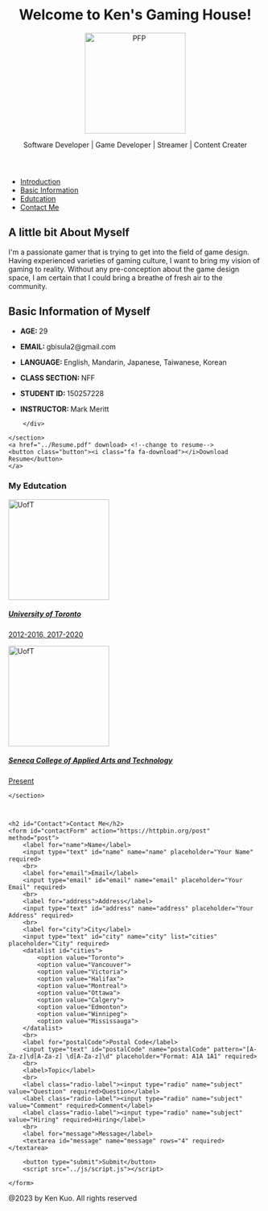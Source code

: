 <!DOCTYPE html>
<html lang="en">
    <head>
      <link rel="stylesheet" href="https://cdnjs.cloudflare.com/ajax/libs/font-awesome/6.0.0-beta3/css/all.min.css" crossorigin="anonymous">
      <link rel="preconnect" href="https://fonts.googleapis.com">
      <link rel="preconnect" href="https://fonts.gstatic.com" crossorigin>
      <link href="https://fonts.googleapis.com/css2?family=Tilt+Prism&display=swap" rel="stylesheet">
      <link rel="stylesheet" href="../css/mystyles.css">
      <meta name="viewport" content="width=device-width, initial-scale=1.0">
        <title>Contact Me Form</title>
    </head>
    <body>
       <header>
    <h1 id="title">Welcome to Ken's Gaming House!</h1>
    <div class="image-container">
      <img itemid="selfie" src="../Me.jpg" width=200 length=200 alt="PFP">
      </p>
    </div>
    <div class="expected-titles">
      <p>Software Developer | Game Developer | Streamer | Content Creater</p>
    </div>
  </header>

  <nav>
    <ul>
      <li><a href="#Introduction">Introduction</a></li>
      <li><a href="#Information">Basic Information</a></li>
      <li><a href="#Education">Edutcation</a></li>
      <li><a href="#Contact">Contact Me</a></li>
    </ul>
  </nav>
  <main>
    <section id="Introduction">
        <div class="intro-left">
            <h1>A little bit About Myself</h1>
            <p>I'm a passionate gamer that is trying to get into the field of game design. Having experienced varieties of gaming culture, 
              I want to bring my vision of gaming to reality. Without any pre-conception about the game design space, I am certain that I could
              bring a breathe of fresh air to the community.
            </p>
        </div>
        <div class="intro-right">
          <h1 id="Information">Basic Information of Myself</h1>
          <div class="info-grid">
            <ul>
            <li><b>AGE:            </b>29</p>
            <li><b>EMAIL:          </b>gbisula2@gmail.com</p>
            <li><b>LANGUAGE:       </b>English, Mandarin, Japanese, Taiwanese, Korean</p>
            <li><b>CLASS SECTION:  </b>NFF</p>
            <li><b>STUDENT ID:     </b>150257228</p>
            <li><b>INSTRUCTOR:     </b>Mark Meritt</p>
            </ul>
        </div>

        </div>

    </section>
    <a href="../Resume.pdf" download> <!--change to resume-->
    <button class="button"><i class="fa fa-download"></i>Download Resume</button>
    </a>
    
</button>
    <section id="Education">
      <h1>My Edutcation</h1>
      <div class="Education-board">
        <a href="https://www.utoronto.ca/">
          <img src="https://www.utoronto.ca/themes/custom/bootstrap_uoft/logo.svg" width="200" length="200" class="school-icon" alt="UofT" target="blank">
          <div class="school-text">
            <h5>University of Toronto</h5>
            <p>2012-2016, 2017-2020</p>
          </div>
        </a>
      </div>
      <div class="Education-board">
        <a href="https://www.senecacollege.ca/home.html">
          <img src="https://www.senecacollege.ca/content/dam/projects/seneca/seneca-logo.svg" width="200" length="200" class="school-icon" alt="UofT" target="blank">
          <div class="school-text">
            <h5>Seneca College of Applied Arts and Technology</h5>
            <p>Present</p>
          </div>
        </a>
      </div>


    </section>



    <h2 id="Contact">Contact Me</h2>
    <form id="contactForm" action="https://httpbin.org/post" method="post">
        <label for="name">Name</label>
        <input type="text" id="name" name="name" placeholder="Your Name" required>
        <br>
        <label for="email">Email</label>
        <input type="email" id="email" name="email" placeholder="Your Email" required>
        <br>
        <label for="address">Address</label>
        <input type="text" id="address" name="address" placeholder="Your Address" required>
        <br>
        <label for="city">City</label>
        <input type="text" id="city" name="city" list="cities" placeholder="City" required>
        <datalist id="cities">
            <option value="Toronto">
            <option value="Vancouver">
            <option value="Victoria">
            <option value="Halifax">
            <option value="Montreal">
            <option value="Ottawa">
            <option value="Calgery">
            <option value="Edmonton">
            <option value="Winnipeg">
            <option value="Mississauga">
        </datalist>
        <br>
        <label for="postalCode">Postal Code</label>
        <input type="text" id="postalCode" name="postalCode" pattern="[A-Za-z]\d[A-Za-z] \d[A-Za-z]\d" placeholder="Format: A1A 1A1" required>
        <br>
        <label>Topic</label>
        <br>
        <label class="radio-label"><input type="radio" name="subject" value="Question" required>Question</label>
        <label class="radio-label"><input type="radio" name="subject" value="Comment" required>Comment</label>
        <label class="radio-label"><input type="radio" name="subject" value="Hiring" required>Hiring</label>
        <br>
        <label for="message">Message</label>
        <textarea id="message" name="message" rows="4" required></textarea>

        <button type="submit">Submit</button>
        <script src="../js/script.js"></script>

    </form>

  </main>
    </body>
    <footer>
        <p> @2023 by Ken Kuo. All rights reserved</p>
    </footer>
</html>
